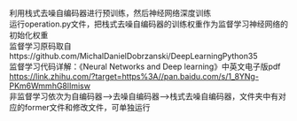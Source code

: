 利用栈式去噪自编码器进行预训练，然后神经网络深度训练  
运行operation.py文件，把栈式去噪自编码器的训练权重作为监督学习神经网络的初始化权重   
监督学习原码取自https://github.com/MichalDanielDobrzanski/DeepLearningPython35  
监督学习代码详解：《Neural Networks and Deep learning》中英文电子版pdf  
  https://link.zhihu.com/?target=https%3A//pan.baidu.com/s/1_8YNg-PKm6WmmhG8lImisw   
非监督学习依次为自编码器——>去噪自编码器——>栈式去噪自编码器，文件夹中有对应的former文件和修改文件，可单独运行

